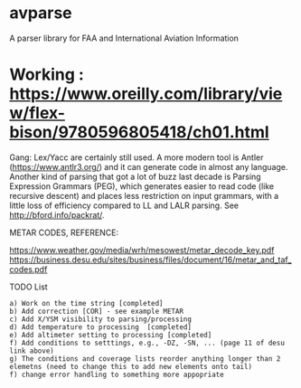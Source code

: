 # avparse
A parser library for FAA and International Aviation Information

# Working : https://www.oreilly.com/library/view/flex-bison/9780596805418/ch01.html

Gang: Lex/Yacc are certainly still used. A more modern tool is Antler (https://www.antlr3.org/) and it can generate code in almost any language. Another kind of parsing that got a lot of buzz last decade is Parsing Expression Grammars (PEG), which generates easier to read code (like recursive descent) and places less restriction on input grammars, with a little loss of efficiency compared to LL and LALR parsing. See http://bford.info/packrat/. 

METAR CODES, REFERENCE:

https://www.weather.gov/media/wrh/mesowest/metar_decode_key.pdf
https://business.desu.edu/sites/business/files/document/16/metar_and_taf_codes.pdf

TODO List

	a) Work on the time string [completed]
	b) Add correction [COR] - see example METAR
	c) Add X/YSM visibility to parsing/processing
	d) Add temperature to processing  [completed]
	e) Add altimeter setting to processing [completed]
	f) Add conditions to setttings, e.g., -DZ, -SN, ... (page 11 of desu link above)
	g) The conditions and coverage lists reorder anything longer than 2 elemetns (need to change this to add new elements onto tail)
	f) change error handling to something more appopriate 